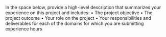 In the space below, provide a high-level description that summarizes your experience on this project and includes:
• The project objective
• The project outcome
• Your role on the project
• Your responsibilities and deliverables for each of the domains for which you are submitting experience hours
